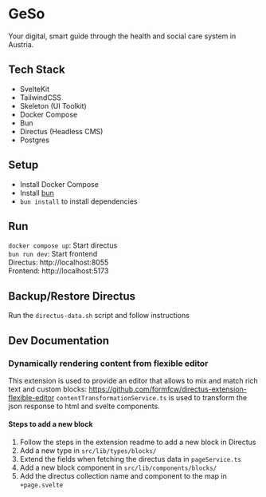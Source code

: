 # GeSo 

Your digital, smart guide through the health and social care system in Austria.

## Tech Stack
* SvelteKit
* TailwindCSS
* Skeleton (UI Toolkit)
* Docker Compose
* Bun
* Directus (Headless CMS)
* Postgres

## Setup
* Install Docker Compose
* Install [bun](https://bun.sh/)
* `bun install` to install dependencies

## Run

`docker compose up`: Start directus  
`bun run dev`: Start frontend  
Directus: http://localhost:8055  
Frontend: http://localhost:5173

## Backup/Restore Directus
Run the `directus-data.sh` script and follow instructions


## Dev Documentation
### Dynamically rendering content from flexible editor
This extension is used to provide an editor that allows to mix and match rich text and custom blocks: https://github.com/formfcw/directus-extension-flexible-editor
`contentTransformationService.ts` is used to transform the json response to html and svelte components.

#### Steps to add a new block
1. Follow the steps in the extension readme to add a new block in Directus
2. Add a new type in `src/lib/types/blocks/`
3. Extend the fields when fetching the directus data in `pageService.ts`
4. Add a new block component in `src/lib/components/blocks/`
6. Add the directus collection name and component to the map in `+page.svelte`




